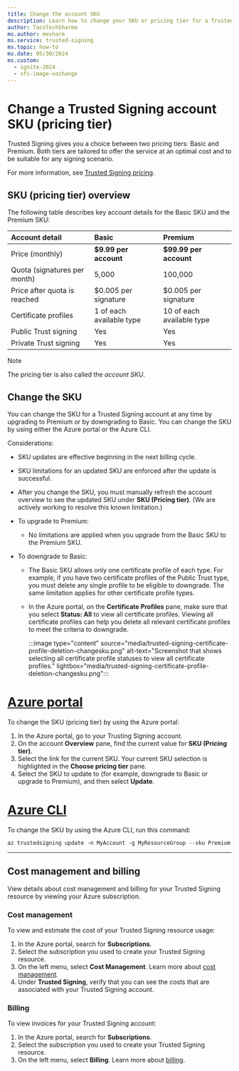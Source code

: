 ```yaml
---
title: Change the account SKU
description: Learn how to change your SKU or pricing tier for a Trusted Signing account.
author: TacoTechSharma
ms.author: mesharm
ms.service: trusted-signing
ms.topic: how-to
ms.date: 05/30/2024
ms.custom:
  - ignite-2024
  - sfi-image-nochange
---
```



# Change a Trusted Signing account SKU (pricing tier)

Trusted Signing gives you a choice between two pricing tiers: Basic and Premium. Both tiers are tailored to offer the service at an optimal cost and to be suitable for any signing scenario.

For more information, see [Trusted Signing pricing](https://azure.microsoft.com/pricing/details/trusted-signing/).

## SKU (pricing tier) overview

The following table describes key account details for the Basic SKU and the Premium SKU:

|        Account detail       | Basic  | Premium     |
| :------------------- | :------------------- |:---------------|
| Price (monthly)              | **$9.99 per account**              | **$99.99 per account**  |
| Quota (signatures per month)             | 5,000              | 100,000  |
| Price after quota is reached             | $0.005 per signature               | $0.005 per signature   |
| Certificate profiles             | 1 of each available type               | 10 of each available type  |
| Public Trust signing             | Yes               | Yes  |
| Private Trust signing             | Yes               | Yes  |

> [!NOTE]
> The pricing tier is also called the *account SKU*.

## Change the SKU

You can change the SKU for a Trusted Signing account at any time by upgrading to Premium or by downgrading to Basic. You can change the SKU by using either the Azure portal or the Azure CLI.

Considerations:

- SKU updates are effective beginning in the next billing cycle.
- SKU limitations for an updated SKU are enforced after the update is successful.
- After you change the SKU, you must manually refresh the account overview to see the updated SKU under **SKU (Pricing tier)**. (We are actively working to resolve this known limitation.)
- To upgrade to Premium:

  - No limitations are applied when you upgrade from the Basic SKU to the Premium SKU.
- To downgrade to Basic:

  - The Basic SKU allows only one certificate profile of each type. For example, if you have two certificate profiles of the Public Trust type, you must delete any single profile to be eligible to downgrade. The same limitation applies for other certificate profile types.
  - In the Azure portal, on the **Certificate Profiles** pane, make sure that you select **Status: All** to view all certificate profiles. Viewing all certificate profiles can help you delete all relevant certificate profiles to meet the criteria to downgrade.

    :::image type="content" source="media/trusted-signing-certificate-profile-deletion-changesku.png" alt-text="Screenshot that shows selecting all certificate profile statuses to view all certificate profiles." lightbox="media/trusted-signing-certificate-profile-deletion-changesku.png":::

# [Azure portal](#tab/sku-portal)

To change the SKU (pricing tier) by using the Azure portal:

1. In the Azure portal, go to your Trusting Signing account.
1. On the account **Overview** pane, find the current value for **SKU (Pricing tier)**.
1. Select the link for the current SKU. Your current SKU selection is highlighted in the **Choose pricing tier** pane.
1. Select the SKU to update to (for example, downgrade to Basic or upgrade to Premium), and then select **Update**.

# [Azure CLI](#tab/sku-cli)

To change the SKU by using the Azure CLI, run this command:

```azurecli
az trustedsigning update -n MyAccount -g MyResourceGroup --sku Premium
```

---

## Cost management and billing

View details about cost management and billing for your Trusted Signing resource by viewing your Azure subscription.

### Cost management

To view and estimate the cost of your Trusted Signing resource usage:

1. In the Azure portal, search for **Subscriptions**.
1. Select the subscription you used to create your Trusted Signing resource.
1. On the left menu, select **Cost Management**. Learn more about [cost management](../cost-management-billing/costs/overview-cost-management.md).
1. Under **Trusted Signing**, verify that you can see the costs that are associated with your Trusted Signing account.  

### Billing

To view invoices for your Trusted Signing account:

1. In the Azure portal, search for **Subscriptions**.
1. Select the subscription you used to create your Trusted Signing resource.
1. On the left menu, select **Billing**. Learn more about [billing](../cost-management-billing/cost-management-billing-overview.md).

